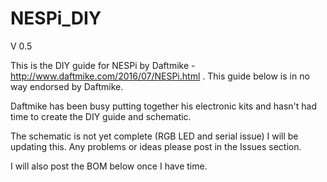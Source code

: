 # NESPi_DIY

V 0.5

This is the DIY guide for NESPi by Daftmike - http://www.daftmike.com/2016/07/NESPi.html . This guide below is in no way endorsed by Daftmike.

Daftmike has been busy putting together his electronic kits and hasn't had time to create the DIY guide and schematic.

The schematic is not yet complete (RGB LED and serial issue) I will be updating this.
Any problems or ideas please post in the Issues section.

I will also post the BOM below once I have time.

